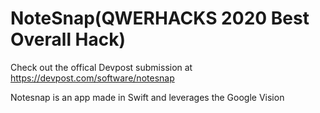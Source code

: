 # NoteSnap(QWERHACKS 2020 Best Overall Hack)

Check out the offical Devpost submission at https://devpost.com/software/notesnap

Notesnap is an app made in Swift and leverages the Google Vision
